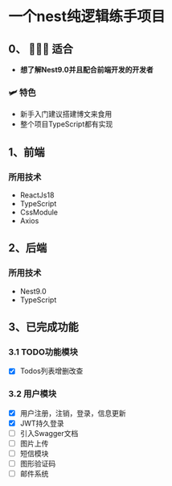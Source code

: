 # 一个nest纯逻辑练手项目

## 0、 🚀🚀🚀 适合

- **想了解Nest9.0并且配合前端开发的开发者**

### 🛩️ 特色
- 新手入门建议搭建博文来食用
- 整个项目TypeScript都有实现

## 1、前端

### 所用技术

- ReactJs18
- TypeScript
- CssModule
- Axios


## 2、后端

### 所用技术

- Nest9.0
- TypeScript


## 3、已完成功能

### 3.1 TODO功能模块
- [x] Todos列表增删改查

### 3.2 用户模块
- [x] 用户注册，注销，登录，信息更新
- [x] JWT持久登录
- [ ] 引入Swagger文档
- [ ] 图片上传
- [ ] 短信模块
- [ ] 图形验证码
- [ ] 邮件系统
